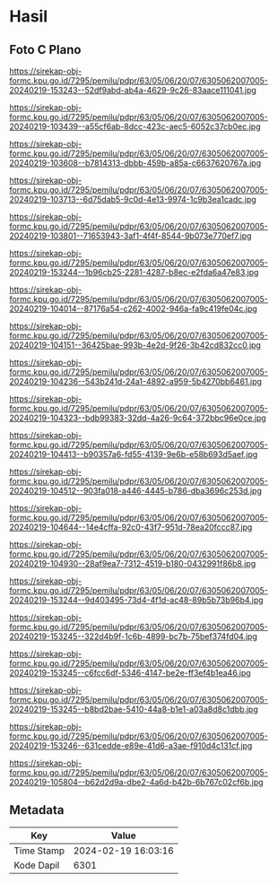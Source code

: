 # Hasil

## Foto C Plano

https://sirekap-obj-formc.kpu.go.id/7295/pemilu/pdpr/63/05/06/20/07/6305062007005-20240219-153243--52df9abd-ab4a-4629-9c26-83aace111041.jpg

https://sirekap-obj-formc.kpu.go.id/7295/pemilu/pdpr/63/05/06/20/07/6305062007005-20240219-103439--a55cf6ab-8dcc-423c-aec5-6052c37cb0ec.jpg

https://sirekap-obj-formc.kpu.go.id/7295/pemilu/pdpr/63/05/06/20/07/6305062007005-20240219-103608--b7814313-dbbb-459b-a85a-c6637620767a.jpg

https://sirekap-obj-formc.kpu.go.id/7295/pemilu/pdpr/63/05/06/20/07/6305062007005-20240219-103713--6d75dab5-9c0d-4e13-9974-1c9b3ea1cadc.jpg

https://sirekap-obj-formc.kpu.go.id/7295/pemilu/pdpr/63/05/06/20/07/6305062007005-20240219-103801--71653943-3af1-4f4f-8544-9b073e770ef7.jpg

https://sirekap-obj-formc.kpu.go.id/7295/pemilu/pdpr/63/05/06/20/07/6305062007005-20240219-153244--1b96cb25-2281-4287-b8ec-e2fda6a47e83.jpg

https://sirekap-obj-formc.kpu.go.id/7295/pemilu/pdpr/63/05/06/20/07/6305062007005-20240219-104014--87176a54-c262-4002-946a-fa9c419fe04c.jpg

https://sirekap-obj-formc.kpu.go.id/7295/pemilu/pdpr/63/05/06/20/07/6305062007005-20240219-104151--36425bae-993b-4e2d-9f26-3b42cd832cc0.jpg

https://sirekap-obj-formc.kpu.go.id/7295/pemilu/pdpr/63/05/06/20/07/6305062007005-20240219-104236--543b241d-24a1-4892-a959-5b4270bb6461.jpg

https://sirekap-obj-formc.kpu.go.id/7295/pemilu/pdpr/63/05/06/20/07/6305062007005-20240219-104323--bdb99383-32dd-4a26-9c64-372bbc96e0ce.jpg

https://sirekap-obj-formc.kpu.go.id/7295/pemilu/pdpr/63/05/06/20/07/6305062007005-20240219-104413--b90357a6-fd55-4139-9e6b-e58b693d5aef.jpg

https://sirekap-obj-formc.kpu.go.id/7295/pemilu/pdpr/63/05/06/20/07/6305062007005-20240219-104512--903fa018-a446-4445-b786-dba3696c253d.jpg

https://sirekap-obj-formc.kpu.go.id/7295/pemilu/pdpr/63/05/06/20/07/6305062007005-20240219-104644--14e4cffa-92c0-43f7-951d-78ea20fccc87.jpg

https://sirekap-obj-formc.kpu.go.id/7295/pemilu/pdpr/63/05/06/20/07/6305062007005-20240219-104930--28af9ea7-7312-4519-b180-0432991f86b8.jpg

https://sirekap-obj-formc.kpu.go.id/7295/pemilu/pdpr/63/05/06/20/07/6305062007005-20240219-153244--9d403495-73d4-4f1d-ac48-89b5b73b96b4.jpg

https://sirekap-obj-formc.kpu.go.id/7295/pemilu/pdpr/63/05/06/20/07/6305062007005-20240219-153245--322d4b9f-1c6b-4899-bc7b-75bef374fd04.jpg

https://sirekap-obj-formc.kpu.go.id/7295/pemilu/pdpr/63/05/06/20/07/6305062007005-20240219-153245--c6fcc6df-5346-4147-be2e-ff3ef4b1ea46.jpg

https://sirekap-obj-formc.kpu.go.id/7295/pemilu/pdpr/63/05/06/20/07/6305062007005-20240219-153245--b8bd2bae-5410-44a8-b1e1-a03a8d8c1dbb.jpg

https://sirekap-obj-formc.kpu.go.id/7295/pemilu/pdpr/63/05/06/20/07/6305062007005-20240219-153246--631cedde-e89e-41d6-a3ae-f910d4c131cf.jpg

https://sirekap-obj-formc.kpu.go.id/7295/pemilu/pdpr/63/05/06/20/07/6305062007005-20240219-105804--b62d2d9a-dbe2-4a6d-b42b-6b767c02cf6b.jpg


## Metadata

| Key        | Value               |
| ---------- | ------------------- |
| Time Stamp | 2024-02-19 16:03:16 |
| Kode Dapil | 6301                |



